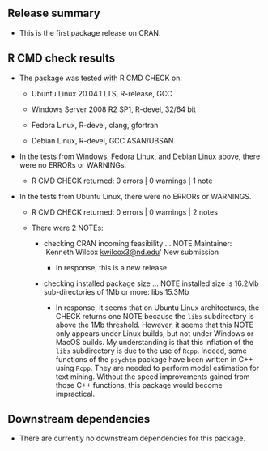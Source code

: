 ## Release summary

* This is the first package release on CRAN.

## R CMD check results

* The package was tested with R CMD CHECK on:

  * Ubuntu Linux 20.04.1 LTS, R-release, GCC

  * Windows Server 2008 R2 SP1, R-devel, 32/64 bit

  * Fedora Linux, R-devel, clang, gfortran

  * Debian Linux, R-devel, GCC ASAN/UBSAN

* In the tests from Windows, Fedora Linux, and Debian Linux above, there were no ERRORs or WARNINGs.
  
  * R CMD CHECK returned: 0 errors | 0 warnings | 1 note

* In the tests from Ubuntu Linux, there were no ERRORs or WARNINGS.

  * R CMD CHECK returned: 0 errors | 0 warnings | 2 notes

  * There were 2 NOTEs:
    
    * checking CRAN incoming feasibility ... NOTE
      Maintainer: 'Kenneth Wilcox <kwilcox3@nd.edu>'
      New submission

      * In response, this is a new release.

    * checking installed package size ... NOTE
      installed size is 16.2Mb
      sub-directories of 1Mb or more:
        libs  15.3Mb

      * In response, it seems that on Ubuntu Linux architectures, the CHECK
        returns one NOTE because the `libs` subdirectory is above the 1Mb
        threshold. However, it seems that this NOTE only appears under Linux
        builds, but not under Windows or MacOS builds. My understanding is that
        this inflation of the `libs` subdirectory is due to the use of `Rcpp`.
        Indeed, some functions of the `psychtm` package have been written in C++
        using `Rcpp`. They are needed to perform model estimation for text
        mining. Without the speed improvements gained from those C++ functions,
        this package would become impractical.

## Downstream dependencies

* There are currently no downstream dependencies for this package.
